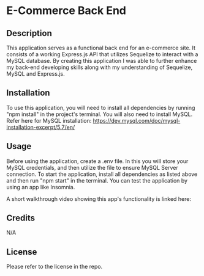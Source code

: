 # E-Commerce Back End

## Description
This application serves as a functional back end for an e-commerce site. It consists of a working Express.js API that utilizes Sequelize to interact with a MySQL database. By creating this application I was able to further enhance my back-end developing skills along with my understanding of Sequelize, MySQL and Express.js. 

## Installation
To use this application, you will need to install all dependencies by running "npm install" in the project's terminal. You will also need to install MySQL. Refer here for MySQL installation: https://dev.mysql.com/doc/mysql-installation-excerpt/5.7/en/

## Usage 
Before using the application, create a .env file. In this you will store your MySQL credentials, and then utilize the file to ensure MySQL Server connection. To start the application, install all dependencies as listed above and then run "npm start" in the terminal. You can test the application by using an app like Insomnia. 

A short walkthrough video showing this app's functionality is linked here: 

## Credits
N/A

## License
Please refer to the license in the repo.